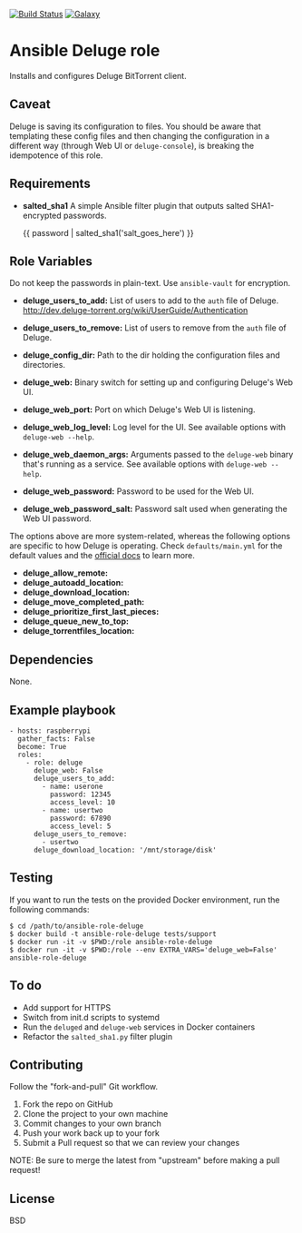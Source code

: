 [![Build Status](https://travis-ci.org/danvaida/ansible-role-deluge.svg?branch=master)](https://travis-ci.org/danvaida/ansible-role-deluge)
[![Galaxy](https://img.shields.io/ansible/role/14358.svg)](https://galaxy.ansible.com/danvaida/deluge/)

# Ansible Deluge role

Installs and configures Deluge BitTorrent client.

## Caveat

Deluge is saving its configuration to files. You should be aware that
templating these config files and then changing the configuration in a
different way (through Web UI or `deluge-console`), is breaking the
idempotence of this role.

## Requirements

* __salted_sha1__
  A simple Ansible filter plugin that outputs salted SHA1-encrypted passwords.

    {{ password | salted_sha1('salt_goes_here') }}

## Role Variables

Do not keep the passwords in plain-text. Use `ansible-vault` for encryption.

* __deluge_users_to_add:__
  List of users to add to the `auth` file of Deluge.
  <http://dev.deluge-torrent.org/wiki/UserGuide/Authentication>

* __deluge_users_to_remove:__
  List of users to remove from the `auth` file of Deluge.

* __deluge_config_dir:__
  Path to the dir holding the configuration files and directories.

* __deluge_web:__
  Binary switch for setting up and configuring Deluge's Web UI.

* __deluge_web_port:__
  Port on which Deluge's Web UI is listening.

* __deluge_web_log_level:__
  Log level for the UI. See available options with `deluge-web --help`.

* __deluge_web_daemon_args:__
  Arguments passed to the `deluge-web` binary that's running as a service.
  See available options with `deluge-web --help`.

* __deluge_web_password:__
  Password to be used for the Web UI.

* __deluge_web_password_salt:__
  Password salt used when generating the Web UI password.

The options above are more system-related, whereas the following options
are specific to how Deluge is operating. Check `defaults/main.yml` for
the default values and the [official docs](http://dev.deluge-torrent.org/wiki/UserGuide) to learn more.

* __deluge_allow_remote:__
* __deluge_autoadd_location:__
* __deluge_download_location:__
* __deluge_move_completed_path:__
* __deluge_prioritize_first_last_pieces:__
* __deluge_queue_new_to_top:__
* __deluge_torrentfiles_location:__

## Dependencies

None.

## Example playbook

    - hosts: raspberrypi
      gather_facts: False
      become: True
      roles:
        - role: deluge
          deluge_web: False
          deluge_users_to_add:
            - name: userone
              password: 12345
              access_level: 10
            - name: usertwo
              password: 67890
              access_level: 5
          deluge_users_to_remove:
            - usertwo
          deluge_download_location: '/mnt/storage/disk'

## Testing

If you want to run the tests on the provided Docker environment, run the
following commands:

    $ cd /path/to/ansible-role-deluge
    $ docker build -t ansible-role-deluge tests/support
    $ docker run -it -v $PWD:/role ansible-role-deluge
    $ docker run -it -v $PWD:/role --env EXTRA_VARS='deluge_web=False' ansible-role-deluge

## To do

* Add support for HTTPS
* Switch from init.d scripts to systemd
* Run the `deluged` and `deluge-web` services in Docker containers
* Refactor the `salted_sha1.py` filter plugin

## Contributing

Follow the "fork-and-pull" Git workflow.

1. Fork the repo on GitHub
2. Clone the project to your own machine
3. Commit changes to your own branch
4. Push your work back up to your fork
5. Submit a Pull request so that we can review your changes

NOTE: Be sure to merge the latest from "upstream" before making a pull request!

## License

BSD
